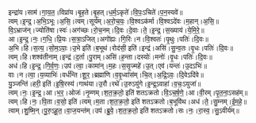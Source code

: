 

  
इन्द्रा॑य।साम॑।गा॒य॒त॒।विप्रा॑य।बृ॒ह॒ते।बृ॒हत्।ध॒र्म॒ऽकृते॑।वि॒पः॒ऽचिते॑।प॒न॒स्यवे॑॥  
त्वम्।इ॒न्द्र॒।अ॒भि॒ऽभूः।अ॒सि॒।त्वम्।सूर्य॑म्।अ॒रो॒च॒यः॒।वि॒श्वऽक॑र्मा।वि॒श्वऽदे॑वः।म॒हान्।अ॒सि॒॥  
वि॒ऽभ्राज॑न्।ज्योति॑षा।स्वः॑।अग॑च्छः।रो॒च॒नम्।दि॒वः।दे॒वाः।ते॒।इ॒न्द्र॒।स॒ख्याय॑।ये॒मि॒रे॒॥  
आ।इ॒न्द्र॒।नः॒।ग॒धि॒।प्रि॒यः।स॒त्रा॒ऽजित्।अगो॑ह्यः।गि॒रिः।न।वि॒श्वतः॑।पृ॒थुः।पतिः॑।दि॒वः॥  
अ॒भि।हि।स॒त्य॒।सो॒म॒ऽपाः॒।उ॒भे इति॑।ब॒भूथ॑।रोद॑सी॒ इति॑।इन्द्र॑।असि॑।सु॒न्व॒तः।वृ॒धः।पतिः॑।दि॒वः॥  
त्वम्।हि।शश्व॑तीनाम्।इन्द्र॑।द॒र्ता।पु॒राम्।असि॑।ह॒न्ता।दस्योः॑।मनोः॑।वृ॒धः।पतिः॑।दि॒वः॥  
अध॑।हि।इ॒न्द्र॒।गि॒र्व॒णः॒।उप॑।त्वा॒।कामा॑न्।म॒हः।स॒सृ॒ज्महे॑।उ॒त्।एव॑।यन्तः॑।उ॒दऽभिः॑॥  
वाः।न।त्वा॒।य॒व्याभिः॑।वर्ध॑न्ति।शू॒र॒।ब्रह्मा॑णि।व॒वृ॒ध्वांस॑म्।चि॒त्।अ॒द्रि॒ऽवः॒।दि॒वेऽदि॑वे॥  
यु॒ञ्जन्ति॑।हरी॒ इति॑।इ॒षि॒रस्य॑।गाथ॑या।उ॒रौ।रथे॑।उ॒रुऽयु॑गे।इ॒न्द्र॒ऽवाहा॑।व॒चः॒ऽयुजा॑॥  
त्वम्।नः॒।इ॒न्द्र॒।आ।भ॒र॒।ओजः॑।नृ॒म्णम्।श॒त॒क्र॒तो॒ इति॑ शतऽक्रतो।वि॒ऽच॒र्ष॒णे॒।आ।वी॒रम्।पृ॒त॒ना॒ऽसह॑म्॥  
त्वम्।हि।नः॒।पि॒ता।व॒सो॒ इति॑।त्वम्।म॒ता।श॒त॒क्र॒तो॒ इति॑ शतऽक्रतो।ब॒भूवि॑थ।अध॑।ते॒।सु॒म्नम्।ई॒म॒हे॒॥  
त्वाम्।शु॒ष्मि॒न्।पु॒रु॒ऽहू॒त॒।वा॒ज॒यन्त॑म्।उप॑।ब्रु॒वे॒।श॒त॒क्र॒तो॒ इति॑ शतऽक्रतो।सः।नः॒।रा॒स्व॒।सु॒ऽवीर्य॑म्॥  
